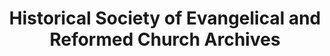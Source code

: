 ---
layout: repo
title: "Historical Society of Evangelical and Reformed Church Archives"
id: 14350
permalink: repos/14350/
---